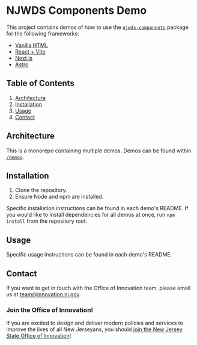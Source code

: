 # NJWDS Components Demo

This project contains demos of how to use the [`njwds-components`](https://github.com/newjersey/njwds-components) package for the following frameworks:

- [Vanilla HTML](https://github.com/newjersey/njwds-components-demo/tree/main/demos/vanilla-html)
- [React + Vite](https://github.com/newjersey/njwds-components-demo/tree/main/demos/react-vite)
- [Next.js](https://github.com/newjersey/njwds-components-demo/tree/main/demos/next-js)
- [Astro](https://github.com/newjersey/njwds-components-demo/tree/main/demos/astro)

## Table of Contents

1. [Architecture](#architecture)
2. [Installation](#installation)
3. [Usage](#usage)
4. [Contact](#contact)

## Architecture

This is a monorepo containing multiple demos. Demos can be found within [`/demos`](https://github.com/newjersey/njwds-components-demo/tree/main/demos).

## Installation

1. Clone the repository.
2. Ensure Node and npm are installed.

Specific installation instructions can be found in each demo's README. If you would like to install dependencies for all demos at once, run `npm install` from the repository root.

## Usage

Specific usage instructions can be found in each demo's README.

## Contact

If you want to get in touch with the Office of Innovation team, please email us at
[team@innovation.nj.gov](mailto:team@innovation.nj.gov).

### Join the Office of Innovation!

If you are excited to design and deliver modern policies and services to improve the lives of all
New Jerseyans, you should
[join the New Jersey State Office of Innovation](https://innovation.nj.gov/join.html)!
